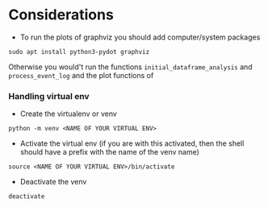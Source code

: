 # Considerations

- To run the plots of graphviz you should add computer/system packages

`sudo apt install python3-pydot graphviz`

Otherwise you would't run the functions `initial_dataframe_analysis` and `process_event_log` and the plot functions of

### Handling virtual env

- Create the virtualenv or venv

`python -m venv <NAME OF YOUR VIRTUAL ENV>`

- Activate the virtual env (if you are with this activated, then the shell should have a prefix with the name of the venv name)

`source <NAME OF YOUR VIRTUAL ENV>/bin/activate`

- Deactivate the venv

`deactivate`
